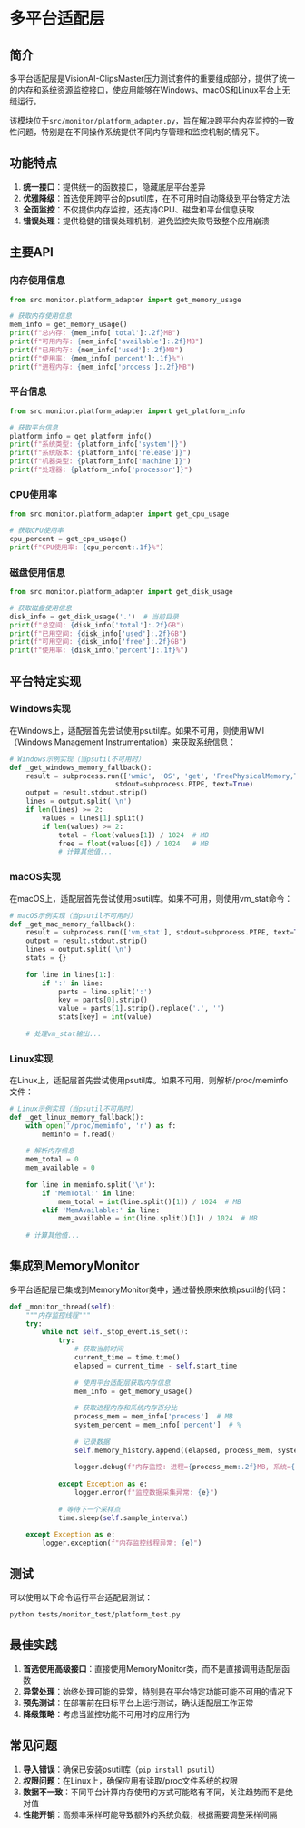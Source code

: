 # 多平台适配层

## 简介

多平台适配层是VisionAI-ClipsMaster压力测试套件的重要组成部分，提供了统一的内存和系统资源监控接口，使应用能够在Windows、macOS和Linux平台上无缝运行。

该模块位于`src/monitor/platform_adapter.py`，旨在解决跨平台内存监控的一致性问题，特别是在不同操作系统提供不同内存管理和监控机制的情况下。

## 功能特点

1. **统一接口**：提供统一的函数接口，隐藏底层平台差异
2. **优雅降级**：首选使用跨平台的psutil库，在不可用时自动降级到平台特定方法
3. **全面监控**：不仅提供内存监控，还支持CPU、磁盘和平台信息获取
4. **错误处理**：提供稳健的错误处理机制，避免监控失败导致整个应用崩溃

## 主要API

### 内存使用信息

```python
from src.monitor.platform_adapter import get_memory_usage

# 获取内存使用信息
mem_info = get_memory_usage()
print(f"总内存: {mem_info['total']:.2f}MB")
print(f"可用内存: {mem_info['available']:.2f}MB")
print(f"已用内存: {mem_info['used']:.2f}MB")
print(f"使用率: {mem_info['percent']:.1f}%")
print(f"进程内存: {mem_info['process']:.2f}MB")
```

### 平台信息

```python
from src.monitor.platform_adapter import get_platform_info

# 获取平台信息
platform_info = get_platform_info()
print(f"系统类型: {platform_info['system']}")
print(f"系统版本: {platform_info['release']}")
print(f"机器类型: {platform_info['machine']}")
print(f"处理器: {platform_info['processor']}")
```

### CPU使用率

```python
from src.monitor.platform_adapter import get_cpu_usage

# 获取CPU使用率
cpu_percent = get_cpu_usage()
print(f"CPU使用率: {cpu_percent:.1f}%")
```

### 磁盘使用信息

```python
from src.monitor.platform_adapter import get_disk_usage

# 获取磁盘使用信息
disk_info = get_disk_usage('.')  # 当前目录
print(f"总空间: {disk_info['total']:.2f}GB")
print(f"已用空间: {disk_info['used']:.2f}GB")
print(f"可用空间: {disk_info['free']:.2f}GB")
print(f"使用率: {disk_info['percent']:.1f}%")
```

## 平台特定实现

### Windows实现

在Windows上，适配层首先尝试使用psutil库。如果不可用，则使用WMI（Windows Management Instrumentation）来获取系统信息：

```python
# Windows示例实现（当psutil不可用时）
def _get_windows_memory_fallback():
    result = subprocess.run(['wmic', 'OS', 'get', 'FreePhysicalMemory,TotalVisibleMemorySize'], 
                          stdout=subprocess.PIPE, text=True)
    output = result.stdout.strip()
    lines = output.split('\n')
    if len(lines) >= 2:
        values = lines[1].split()
        if len(values) >= 2:
            total = float(values[1]) / 1024  # MB
            free = float(values[0]) / 1024   # MB
            # 计算其他值...
```

### macOS实现

在macOS上，适配层首先尝试使用psutil库。如果不可用，则使用vm_stat命令：

```python
# macOS示例实现（当psutil不可用时）
def _get_mac_memory_fallback():
    result = subprocess.run(['vm_stat'], stdout=subprocess.PIPE, text=True)
    output = result.stdout.strip()
    lines = output.split('\n')
    stats = {}
    
    for line in lines[1:]:
        if ':' in line:
            parts = line.split(':')
            key = parts[0].strip()
            value = parts[1].strip().replace('.', '')
            stats[key] = int(value)
    
    # 处理vm_stat输出...
```

### Linux实现

在Linux上，适配层首先尝试使用psutil库。如果不可用，则解析/proc/meminfo文件：

```python
# Linux示例实现（当psutil不可用时）
def _get_linux_memory_fallback():
    with open('/proc/meminfo', 'r') as f:
        meminfo = f.read()
    
    # 解析内存信息
    mem_total = 0
    mem_available = 0
    
    for line in meminfo.split('\n'):
        if 'MemTotal:' in line:
            mem_total = int(line.split()[1]) / 1024  # MB
        elif 'MemAvailable:' in line:
            mem_available = int(line.split()[1]) / 1024  # MB
    
    # 计算其他值...
```

## 集成到MemoryMonitor

多平台适配层已集成到MemoryMonitor类中，通过替换原来依赖psutil的代码：

```python
def _monitor_thread(self):
    """内存监控线程"""
    try:
        while not self._stop_event.is_set():
            try:
                # 获取当前时间
                current_time = time.time()
                elapsed = current_time - self.start_time
                
                # 使用平台适配层获取内存信息
                mem_info = get_memory_usage()
                
                # 获取进程内存和系统内存百分比
                process_mem = mem_info['process']  # MB
                system_percent = mem_info['percent']  # %
                
                # 记录数据
                self.memory_history.append((elapsed, process_mem, system_percent))
                
                logger.debug(f"内存监控: 进程={process_mem:.2f}MB, 系统={system_percent:.1f}%")
                
            except Exception as e:
                logger.error(f"监控数据采集异常: {e}")
            
            # 等待下一个采样点
            time.sleep(self.sample_interval)
            
    except Exception as e:
        logger.exception(f"内存监控线程异常: {e}")
```

## 测试

可以使用以下命令运行平台适配层测试：

```bash
python tests/monitor_test/platform_test.py
```

## 最佳实践

1. **首选使用高级接口**：直接使用MemoryMonitor类，而不是直接调用适配层函数
2. **异常处理**：始终处理可能的异常，特别是在平台特定功能可能不可用的情况下
3. **预先测试**：在部署前在目标平台上运行测试，确认适配层工作正常
4. **降级策略**：考虑当监控功能不可用时的应用行为

## 常见问题

1. **导入错误**：确保已安装psutil库（`pip install psutil`）
2. **权限问题**：在Linux上，确保应用有读取/proc文件系统的权限
3. **数据不一致**：不同平台计算内存使用的方式可能略有不同，关注趋势而不是绝对值
4. **性能开销**：高频率采样可能导致额外的系统负载，根据需要调整采样间隔 